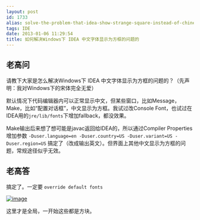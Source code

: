 ```yaml
---
layout: post
id: 1733
alias: solve-the-problem-that-idea-show-strange-square-instead-of-chinese-character-on-windows
tags: IDE
date: 2013-01-06 11:29:54
title: 如何解决Windows下 IDEA 中文字体显示为方框的问题的
---
```


## 老高问

请教下大家是怎么解决Windows下 IDEA 中文字体显示为方框的问题的？（先声明：我对Windows下的宋体完全无爱）

默认情况下代码编辑器内可以正常显示中文，但某些窗口，比如Message，Make，比如“配置对话框”，中文显示为方框。我试过改Console Font，也试过在IDEA用的`jre/lib/fonts`下增加fallback，都没效果。

Make输出后来想了想可能是javac返回给IDEA的，所以通过Compiler Properties增加参数 `-Duser.language=en -Duser.country=US -Duser.variant=US -Duser.region=US` 搞定了（改成输出英文）。但界面上其他中文显示为方框的问题，常规途径似乎无效。

## 老高答

搞定了。一定要 `override default fonts `

[![image](http://freewind.me/wp-content/uploads/2013/01/image_thumb97.png "image")](http://freewind.me/wp-content/uploads/2013/01/image97.png)

这里才是全局，一开始这些都是方块。
